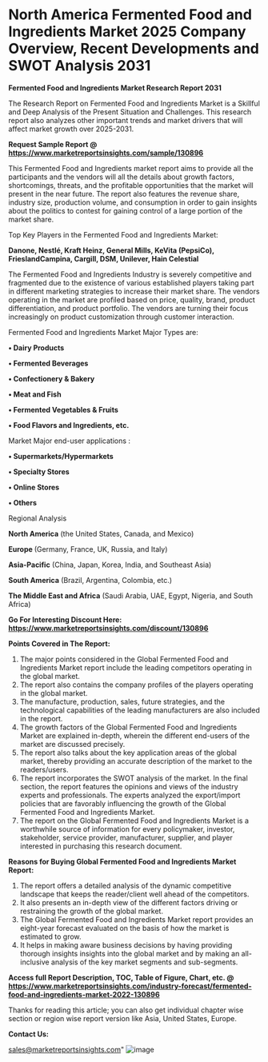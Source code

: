 # North America Fermented Food and Ingredients Market 2025 Company Overview, Recent Developments and SWOT Analysis 2031

<strong>Fermented Food and Ingredients Market Research Report 2031</strong>

The Research Report on Fermented Food and Ingredients Market is a Skillful and Deep Analysis of the Present Situation and Challenges. This research report also analyzes other important trends and market drivers that will affect market growth over 2025-2031.

<strong>Request Sample Report @ <a href=https://www.marketreportsinsights.com/sample/130896>https://www.marketreportsinsights.com/sample/130896</a></strong>

This Fermented Food and Ingredients market report aims to provide all the participants and the vendors will all the details about growth factors, shortcomings, threats, and the profitable opportunities that the market will present in the near future. The report also features the revenue share, industry size, production volume, and consumption in order to gain insights about the politics to contest for gaining control of a large portion of the market share.

Top Key Players in the Fermented Food and Ingredients Market:

<strong>Danone, Nestlé, Kraft Heinz, General Mills, KeVita (PepsiCo), FrieslandCampina, Cargill, DSM, Unilever, Hain Celestial</strong>

The Fermented Food and Ingredients Industry is severely competitive and fragmented due to the existence of various established players taking part in different marketing strategies to increase their market share. The vendors operating in the market are profiled based on price, quality, brand, product differentiation, and product portfolio. The vendors are turning their focus increasingly on product customization through customer interaction.

Fermented Food and Ingredients Market Major Types are:

<strong>• Dairy Products

• Fermented Beverages

• Confectionery & Bakery

• Meat and Fish

• Fermented Vegetables & Fruits

• Food Flavors and Ingredients, etc.</strong>

Market Major end-user applications :

<strong>• Supermarkets/Hypermarkets

• Specialty Stores

• Online Stores

• Others</strong>

Regional Analysis

</u><strong><b>North America</b></strong> (the United States, Canada, and Mexico)

<strong><b>Europe </b></strong>(Germany, France, UK, Russia, and Italy)

<strong><b>Asia-Pacific</b></strong> (China, Japan, Korea, India, and Southeast Asia)

<strong><b>South America</b></strong> (Brazil, Argentina, Colombia, etc.)

<strong><b>The Middle East and Africa</b></strong> (Saudi Arabia, UAE, Egypt, Nigeria, and South Africa)

<strong>Go For Interesting Discount Here: <a href=https://www.marketreportsinsights.com/discount/130896>https://www.marketreportsinsights.com/discount/130896</a></strong>

<strong>Points Covered in The Report:</strong>
<ol>
  <li>The major points considered in the Global Fermented Food and Ingredients Market report include the leading competitors operating in the global market.</li>
  <li>The report also contains the company profiles of the players operating in the global market.</li>
  <li>The manufacture, production, sales, future strategies, and the technological capabilities of the leading manufacturers are also included in the report.</li>
  <li>The growth factors of the Global Fermented Food and Ingredients Market are explained in-depth, wherein the different end-users of the market are discussed precisely.</li>
  <li>The report also talks about the key application areas of the global market, thereby providing an accurate description of the market to the readers/users.</li>
  <li>The report incorporates the SWOT analysis of the market. In the final section, the report features the opinions and views of the industry experts and professionals. The experts analyzed the export/import policies that are favorably influencing the growth of the Global Fermented Food and Ingredients Market.</li>
  <li>The report on the Global Fermented Food and Ingredients Market is a worthwhile source of information for every policymaker, investor, stakeholder, service provider, manufacturer, supplier, and player interested in purchasing this research document.</li>
</ol>
<strong>Reasons for Buying Global Fermented Food and Ingredients Market Report:</strong>

<ol>
  <li>The report offers a detailed analysis of the dynamic competitive landscape that keeps the reader/client well ahead of the competitors.</li>
  <li>It also presents an in-depth view of the different factors driving or restraining the growth of the global market.</li>
  <li>The Global Fermented Food and Ingredients Market report provides an eight-year forecast evaluated on the basis of how the market is estimated to grow.</li>
  <li>It helps in making aware business decisions by having providing thorough insights insights into the global market and by making an all-inclusive analysis of the key market segments and sub-segments.</li>
</ol>
<strong>Access full Report Description, TOC, Table of Figure, Chart, etc. @ <a href=https://www.marketreportsinsights.com/industry-forecast/fermented-food-and-ingredients-market-2022-130896>https://www.marketreportsinsights.com/industry-forecast/fermented-food-and-ingredients-market-2022-130896</a></strong>


Thanks for reading this article; you can also get individual chapter wise section or region wise report version like Asia, United States, Europe.

<strong>Contact Us:</strong>

sales@marketreportsinsights.com"
![image](https://github.com/user-attachments/assets/13beea40-07d0-411b-8313-4a3cbc83eb76)
